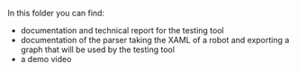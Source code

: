 In this folder you can find:
- documentation and technical report for the testing tool
- documentation of the parser taking the XAML of a robot and exporting a graph that will be used by the testing tool
- a demo video
